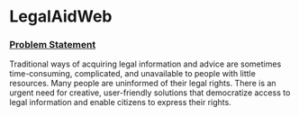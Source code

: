 <h1><bold>LegalAidWeb</bold></h1>
<h3><u>Problem Statement</u></h3>
<p>Traditional ways of acquiring legal information and advice are sometimes time-consuming, complicated, and unavailable to people with little resources. Many people are uninformed of their legal rights. There is an urgent need for creative, user-friendly solutions that democratize access to legal information and enable citizens to express their rights.</p>
